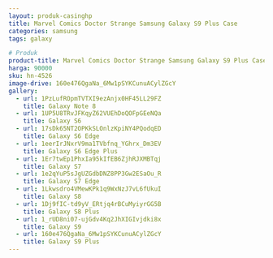 ```yaml
---
layout: produk-casinghp
title: Marvel Comics Doctor Strange Samsung Galaxy S9 Plus Case
categories: samsung
tags: galaxy

# Produk
product-title: Marvel Comics Doctor Strange Samsung Galaxy S9 Plus Case
harga: 90000
sku: hn-4526
image-drive: 160e476QgaNa_6Mw1pSYKCunuACylZGcY
gallery:
  - url: 1PzLufROpmTVTXI9ezAnjx0HF45LL29FZ
    title: Galaxy Note 8
  - url: 1UP5U8TRvJFKqyZ62VUEhDoQOFpGEeNQa
    title: Galaxy S6
  - url: 17sDk65NT2OPKkSLOnlzKpiNY4PQodqED
    title: Galaxy S6 Edge
  - url: 1eerIrJNxrV9ma1TVbfnq_YGhrx_Dm3EV
    title: Galaxy S6 Edge Plus
  - url: 1Er7twEp1PhxIa95kIfEB6ZjhRJXMBTqj
    title: Galaxy S7
  - url: 1e2qYuP5sJgUZGdbDNZ8PP3Gw2ESaOu_R
    title: Galaxy S7 Edge
  - url: 1Lkwsdro4VMewKPk1q9WxNzJ7vL6fUkuI
    title: Galaxy S8
  - url: 1Dj9fIC-td9yV_ERtjq4rBCuMyiyrGG5B
    title: Galaxy S8 Plus
  - url: 1_rUD8ni07-ujGdv4Kq2JhXIGIvjdki8x
    title: Galaxy S9
  - url: 160e476QgaNa_6Mw1pSYKCunuACylZGcY
    title: Galaxy S9 Plus
---
```

